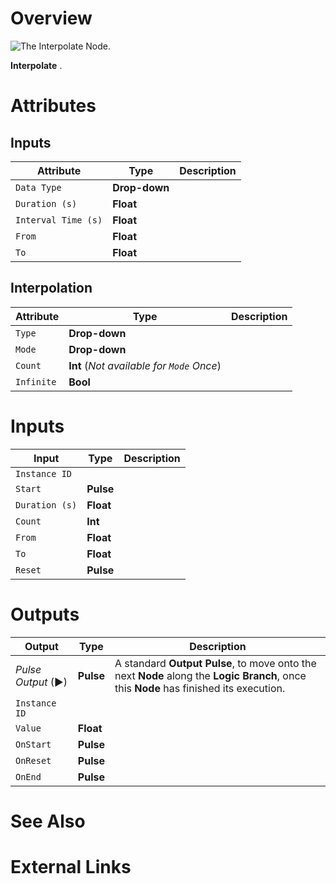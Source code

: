 # Overview

![The Interpolate Node.]()

**Interpolate** .

# Attributes

## Inputs

|Attribute|Type|Description|
|---|---|---|
| `Data Type` | **Drop-down** | |
| `Duration (s)` | **Float** | |
| `Interval Time (s)` | **Float** | |
| `From` | **Float** | |
| `To` | **Float** | |

## Interpolation

|Attribute|Type|Description|
|---|---|---|
| `Type` | **Drop-down** | |
| `Mode` | **Drop-down** | |
| `Count`| **Int** (_Not available for `Mode` Once_) | |
| `Infinite` | **Bool** | |
# Inputs

|Input|Type|Description|
|---|---|---|
| `Instance ID` | |
| `Start` | **Pulse** | |
| `Duration (s)` | **Float** | |
| `Count` | **Int** | |
| `From` | **Float** | |
| `To` | **Float** | |
| `Reset` | **Pulse** | |

# Outputs

|Output|Type|Description|
|---|---|---|
|*Pulse Output* (►)|**Pulse**|A standard **Output Pulse**, to move onto the next **Node** along the **Logic Branch**, once this **Node** has finished its execution.|
| `Instance ID` |  |
| `Value` | **Float** |
| `OnStart` | **Pulse** |
| `OnReset` | **Pulse** |
| `OnEnd` | **Pulse** |

# See Also

# External Links


